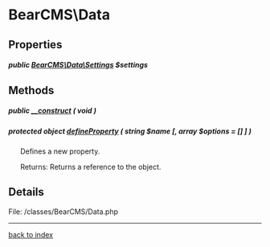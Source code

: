 # BearCMS\Data

## Properties

##### public [BearCMS\Data\Settings](bearcms.data.settings.class.md) $settings

## Methods

##### public [__construct](bearcms.data.__construct.method.md) ( void )

##### protected object [defineProperty](bearcms.data.defineproperty.method.md) ( string $name [, array $options = [] ] )

&nbsp;&nbsp;&nbsp;&nbsp;&nbsp;&nbsp;Defines a new property.

&nbsp;&nbsp;&nbsp;&nbsp;&nbsp;&nbsp;Returns: Returns a reference to the object.

## Details

File: /classes/BearCMS/Data.php

---

[back to index](index.md)

